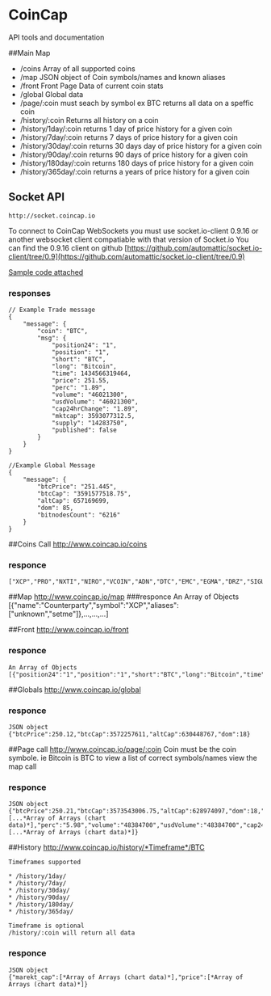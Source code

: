 # CoinCap
API tools and documentation


##Main Map

* /coins  Array of all supported coins
* /map  JSON object of Coin symbols/names and known aliases
* /front Front Page Data of current coin stats
* /global Global data
* /page/:coin  must seach by symbol ex BTC returns all data on a speffic coin
* /history/:coin Returns all history on a coin
* /history/1day/:coin returns 1 day of price history for a given coin
* /history/7day/:coin returns 7 days of price history for a given coin
* /history/30day/:coin returns 30 days day of price history for a given coin
* /history/90day/:coin returns 90 days of price history for a given coin
* /history/180day/:coin returns 180 days of price history for a given coin
* /history/365day/:coin returns a years of price history for a given coin

## Socket API
    http://socket.coincap.io

To connect to CoinCap WebSockets you must use socket.io-client 0.9.16 or another
websocket client compatiable with that version of Socket.io
You can find the 0.9.16 client on github
[https://github.com/automattic/socket.io-client/tree/0.9](https://github.com/automattic/socket.io-client/tree/0.9)

[Sample code attached](https://github.com/CoinCapDev/CoinCap/blob/master/subscribe.js)

### responses
```
// Example Trade message
{
    "message": {
        "coin": "BTC",
        "msg": {
            "position24": "1",
            "position": "1",
            "short": "BTC",
            "long": "Bitcoin",
            "time": 1434566319464,
            "price": 251.55,
            "perc": "1.89",
            "volume": "46021300",
            "usdVolume": "46021300",
            "cap24hrChange": "1.89",
            "mktcap": 3593077312.5,
            "supply": "14283750",
            "published": false
        }
    }
}

//Example Global Message
{
    "message": {
        "btcPrice": "251.445",
        "btcCap": "3591577518.75",
        "altCap": 657169699,
        "dom": 85,
        "bitnodesCount": "6216"
    }
}
```



##Coins Call
    http://www.coincap.io/coins

###   responce
    ["XCP","PRO","NXTI","NIRO","VCOIN","ADN","DTC","EMC","EGMA","DRZ","SIGU","IEC","007","CZR","SLING","TWIST","GUA","SOL","BAT","XPL","XCO","HEX","RT2","HIRO","KRN","CCC","BTX","SPHR","OSC","XMS","ROS","XTP","TEETH","SHELL","BCF","ANI","BUB","SLFI","486","BTC","LTC","NXT","PPC","DOGE","NMC","XRP","QRK","DGC","BTCD","LXC","XMR","SDC","XC","AUR","PTS","DVC","MINT","MGW","NAS","SFR","ZET","VIA","FTC","XPM","VRC","GML","IFC","VTC","XCR","QORA","MAX","ZCC","WDC","YBC","NXTTY","FRSH","XCN","BTB","PRT","TIX","RED","NET","EXC","CANN","BCN","MSC","MONA","STR","RDD","NVC","XDN","POT","SYS","CLOAK","IXC","SYNC","JLH","BILS","ANC","SDC","KARM","PND","NOTE","BBR","RZR","RZR","URO","UNO","NAUT","GLD","HYPER","NLG","XDP","DGB","JPC","NBT","NODE","UNITY","EXCL","XTC","MAID","BURST","DEM","SWIFT","MRKT","DASH","BTS","BANX","XPY","ARCH","NSR","FAIR","XEM","GEMZ","SWARM","BLK","DEX","CLAM","CELL","START","ETC","SJCX","NXTV","PANGEA","FC2","BLOCK","10K","GRC","SKYNET","JINN","I0C","USDT","XBS","NAV","LIQUID","TRON","BAY","MEC","CRAVE","JAY","BITUSD","CURE","ZRC","SLR","DOGED","ZEIT","VNL","ATOMIC","UCI","CNMT","PRIVATEBET","DMD","HZ","BITCNY","MMNXT","UFO","BITBTC","NOO","BTM","BSTY","FCN","MMXIV","WBB","DRKC","LDOGE","BLC","MUE","METAL","YAC","KORE","SMAC","HLC","CON","BQC","MWC","QTL","RBBT","DSH","DTC","ENRG","MNE","KOBO","EMD","KUMA","LEAF","SMBR","NTRN","KEY","CC","MTR","COV","ACOIN","CIN","PSEUD","LOT","FRK","SPA","TIT","LGD","XCASH","U","GLIDE","WKC","JUDGE","DBL","CXC","ASN","LSD","ASC","MRC2","CKC","LOG","XJO","BRIT","BTG","WETK","CRAIG","NKT","EVENT","HRNXT","BUN","GHC","BITZ","TRK","VDO","LYC","GP","BVC","GSM","TRI","ARG","VMC","VIOR","GIZ","GRE","P7C","CF","JKC","OPALTKN","SOON","BTQ","TAK","BOOM","UIS","EAGS","42","DSB","SHIBE","CRT","ICASH","URC","COINO","RBT","BALLS","NXTCOINSCO","SF0","FIMK","MTC","NXTPRIVACY","DICE","RBR","ISR","ECC","CINNI","CCS","AC","MRCAM","TRUST","WATER","FLT","PINK","CBX","XAP","NTR","RIN","NXTSCO","GMC","PLUGIN","MED","DARK","OC","PMP","XCH","NXTI","BTCS","SONG","CAIX","SXC","SSD","XLB","TES","XWT","BITGOLD","GAIA","COMM","MIN","TTC","BCX","TRL","XBC","BLZ","CZC","DORCS","HAM","XPD","CRW","CTM","TOR","VOOT","ICB","SCSY","QSLV","LKY","COOL","TOP","ELC","GLC","CLR","PIGGY","THC","HVC","BUK","PLNC","HUC","GDC","KTK","OK","XDQ","APEX","XXX","SILK","SLM","CHA","SMC","UTIL","MEOW","SAT2","GCN","GB","GUE","NRS","ROOT","XSI","GIVE","NYC","PXC","ANAL","SBC","HAL","NKA","MRY","MNC","EXE","POP","KGC","RPC","ICN","DIEM","CAT","XGR","QCN","NMB","ZED","SHLD","SHA","FFC","GLYPH","MLS","FRAC","CDN","BET","OCTO","ALN","CRACK","AU","VGC","SHADE","KDC","STV","CAGE","AXR","BEAR","STK","ORO","SPT","XBOT","MCN","MRS","RIPO","HRL","YUM","SOLE","ZS","LTB","ULTC","CATC","BNCR","CHASH","XAU","CNL","GUN","LIMX","QB","GSX","BTCRY","PHO","NRB","PLC2","GAP","BEL","NTC","NEC","BOB","CGA","BEN","CND","VPN","APC","FIBRE","CACH","MZC","FLO","IOC","XAI","BLITZ","XST","JBS","HBN","OPAL","MOON","RBY","BOST","SMLY","UTC","HYP","FRC","HTML5","USDE","BITS","EAC","XWC","TEK","BLU","DEBUNE","FLAP","UNC","MARYJ","AM","MYR","C2","NOBL","LTBC","XMG","UNB","ABY","CCN","8BIT","CAP","RIC","TIPS","CASH","NEOS","TRC","CRYPT","EFL","BYC","SPR","TAG","DIME","NOXT","GEO","SUPER","AMBER","EMC2","PTC","OMC","MMC","CESC","ELT","EKN","VTA","FST","J","SLG","ARI","FLDC","SRC","DOPE","GRS","QBK","CSC","BITB","XQN","PHS","LTCD","CYP","COL","ORB","NYAN","XCPSCO","CAM","UNAT","TCO"]



##Map
    http://www.coincap.io/map
###responce
    An Array of Objects
    [{"name":"Counterparty","symbol":"XCP","aliases":["unknown","setme"]},...,...,...]

##Front
    http://www.coincap.io/front
###   responce
    An Array of Objects
    [{"position24":"1","position":"1","short":"BTC","long":"Bitcoin","time":1434562273127,"price":"251.42000000","perc":"5.98","volume":"48384700","usdVolume":"48384700","cap24hrChange":"5.98","mktcap":3590824438.5,"supply":"14282175","published":false},...,...,]


##Globals
    http://www.coincap.io/global
###   responce
    JSON object
    {"btcPrice":250.12,"btcCap":3572257611,"altCap":630448767,"dom":18}

##Page call
    http://www.coincap.io/page/:coin
    Coin must be the coin symbole. ie Bitcoin is BTC
    to view a list of correct symbols/names view the map call 

###   responce
    JSON object
    {"btcPrice":250.21,"btcCap":3573543006.75,"altCap":628974097,"dom":18,"short":"BTC","long":"Bitcoin","homeURL":"https://www.reddit.com/r/Bitcoin","explorerURL":"","twitter":"","discissionURL":"","mineable":true,"premined":false,"preminedSig":false,"position24":"1","position":"1","time":1434562499433,"price":[...*Array of Arrays (chart data)*],"perc":"5.98","volume":"48384700","usdVolume":"48384700","cap24hrChange":"5.98","mktcap":3573543006.75,"supply":"14282175","published":false,"usdPrice":250.21,"market_cap":[...*Array of Arrays (chart data)*]}


##History
    http://www.coincap.io/history/*Timeframe*/BTC
    
    Timeframes supported
    
    * /history/1day/ 
    * /history/7day/ 
    * /history/30day/ 
    * /history/90day/
    * /history/180day/ 
    * /history/365day/

    Timeframe is optional
    /history/:coin will return all data

###   responce
    JSON object
    {"marekt_cap":[*Array of Arrays (chart data)*],"price":[*Array of Arrays (chart data)*]}
